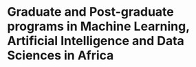 # Graduate and Post-graduate programs in Machine Learning, Artificial Intelligence and Data Sciences in Africa
